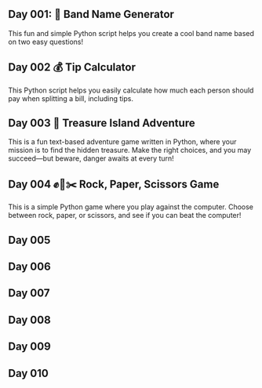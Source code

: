 ## Day 001: 🎸 Band Name Generator 
This fun and simple Python script helps you create a cool band name based on two easy questions!

## Day 002 💰 Tip Calculator
This Python script helps you easily calculate how much each person should pay when splitting a bill, including tips.

## Day 003 🌴 Treasure Island Adventure
This is a fun text-based adventure game written in Python, where your mission is to find the hidden treasure. Make the right choices, and you may succeed—but beware, danger awaits at every turn!

## Day 004 ✊📝✂️ Rock, Paper, Scissors Game
This is a simple Python game where you play against the computer. Choose between rock, paper, or scissors, and see if you can beat the computer!

## Day 005

## Day 006

## Day 007 

## Day 008 

## Day 009 

## Day 010

